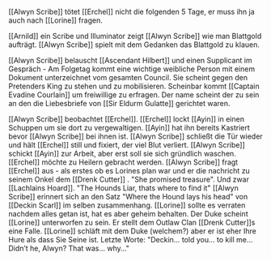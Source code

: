 [[Alwyn Scribe]] tötet [[Erchel]] nicht die folgenden 5 Tage, er muss ihn ja auch nach [[Lorine]] fragen.

[[Arnild]] ein Scribe und Illuminator zeigt [[Alwyn Scribe]] wie man Blattgold aufträgt. [[Alwyn Scribe]] spielt mit dem Gedanken das Blattgold zu klauen.

[[Alwyn Scribe]] belauscht [[Ascendant Hilbert]] und einen Supplicant im Gespräch - Am Folgetag kommt eine wichtige weibliche Person mit einem Dokument unterzeichnet vom gesamten Council. Sie scheint gegen den Pretenders King zu stehen und zu mobilisieren. Scheinbar kommt [[Captain Evadine Courlain]] um freiwillige zu erfragen. Der name scheint der zu sein an den die Liebesbriefe von [[Sir Eldurm Gulatte]] gerichtet waren.

[[Alwyn Scribe]] beobachtet [[Erchel]]. [[Erchel]] lockt [[Ayin]] in einen Schuppen um sie dort zu vergewaltigen. [[Ayin]] hat ihn bereits Kastriert bevor [[Alwyn Scribe]] bei ihnen ist. [[Alwyn Scribe]] schließt die Tür wieder und hält [[Erchel]] still und fixiert, der viel Blut verliert. [[Alwyn Scribe]] schickt [[Ayin]] zur Arbeit, aber erst soll sie sich gründlich waschen. [[Erchel]] möchte zu Heilern gebracht werden. [[Alwyn Scribe]] fragt [[Erchel]] aus - als erstes ob es Lorines plan war und er die nachricht zu seinem Onkel dem [[Drenk Cutter]] . "She promised treasure". Und zwar [[Lachlains Hoard]]. "The Hounds Liar, thats where to find it" [[Alwyn Scribe]] erinnert sich an den Satz "Where the Hound lays his head" von [[Deckin Scarl]] im selben zusammenhang. [[Lorine]] sollte es verraten nachdem alles getan ist, hat es aber geheim behalten. Der Duke scheint [[Lorine]] unterworfen zu sein. Er stellt dem Outlaw Clan [[Drenk Cutter]]s eine Falle. [[Lorine]] schläft mit dem Duke (welchem?) aber er ist eher Ihre Hure als dass Sie Seine ist. Letzte Worte: "Deckin… told you… to kill me… Didn’t he, Alwyn? That was… why…"